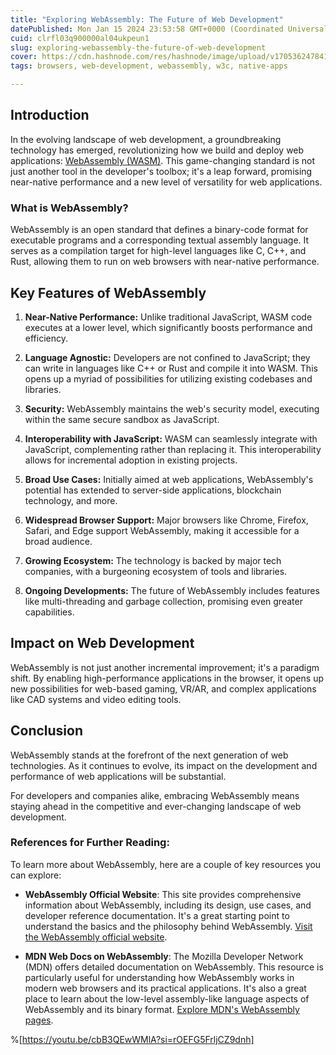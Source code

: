 ```yaml
---
title: "Exploring WebAssembly: The Future of Web Development"
datePublished: Mon Jan 15 2024 23:53:58 GMT+0000 (Coordinated Universal Time)
cuid: clrfl03q900000al04ukpeun1
slug: exploring-webassembly-the-future-of-web-development
cover: https://cdn.hashnode.com/res/hashnode/image/upload/v1705362478419/bc7c8b3a-2f95-4df6-8dcc-91e6ad274ba5.jpeg
tags: browsers, web-development, webassembly, w3c, native-apps

---
```


## Introduction

In the evolving landscape of web development, a groundbreaking technology has emerged, revolutionizing how we build and deploy web applications: [WebAssembly (WASM)](https://en.wikipedia.org/wiki/WebAssembly). This game-changing standard is not just another tool in the developer's toolbox; it's a leap forward, promising near-native performance and a new level of versatility for web applications.

### **What is WebAssembly?**

WebAssembly is an open standard that defines a binary-code format for executable programs and a corresponding textual assembly language. It serves as a compilation target for high-level languages like C, C++, and Rust, allowing them to run on web browsers with near-native performance.

## Key Features of WebAssembly

1. **Near-Native Performance:** Unlike traditional JavaScript, WASM code executes at a lower level, which significantly boosts performance and efficiency.
    
2. **Language Agnostic:** Developers are not confined to JavaScript; they can write in languages like C++ or Rust and compile it into WASM. This opens up a myriad of possibilities for utilizing existing codebases and libraries.
    
3. **Security:** WebAssembly maintains the web's security model, executing within the same secure sandbox as JavaScript.
    
4. **Interoperability with JavaScript:** WASM can seamlessly integrate with JavaScript, complementing rather than replacing it. This interoperability allows for incremental adoption in existing projects.
    
5. **Broad Use Cases:** Initially aimed at web applications, WebAssembly's potential has extended to server-side applications, blockchain technology, and more.
    
6. **Widespread Browser Support:** Major browsers like Chrome, Firefox, Safari, and Edge support WebAssembly, making it accessible for a broad audience.
    
7. **Growing Ecosystem:** The technology is backed by major tech companies, with a burgeoning ecosystem of tools and libraries.
    
8. **Ongoing Developments:** The future of WebAssembly includes features like multi-threading and garbage collection, promising even greater capabilities.
    

## Impact on Web Development

WebAssembly is not just another incremental improvement; it's a paradigm shift. By enabling high-performance applications in the browser, it opens up new possibilities for web-based gaming, VR/AR, and complex applications like CAD systems and video editing tools.

## Conclusion

WebAssembly stands at the forefront of the next generation of web technologies. As it continues to evolve, its impact on the development and performance of web applications will be substantial.

For developers and companies alike, embracing WebAssembly means staying ahead in the competitive and ever-changing landscape of web development.

### References for Further Reading:

To learn more about WebAssembly, here are a couple of key resources you can explore:

* **WebAssembly Official Website**: This site provides comprehensive information about WebAssembly, including its design, use cases, and developer reference documentation. It's a great starting point to understand the basics and the philosophy behind WebAssembly. [Visit the WebAssembly official website](https://webassembly.org/)​​.
    
* **MDN Web Docs on WebAssembly**: The Mozilla Developer Network (MDN) offers detailed documentation on WebAssembly. This resource is particularly useful for understanding how WebAssembly works in modern web browsers and its practical applications. It's also a great place to learn about the low-level assembly-like language aspects of WebAssembly and its binary format. [Explore MDN's WebAssembly pages](https://developer.mozilla.org/en-US/docs/WebAssembly)​​.
    

%[https://youtu.be/cbB3QEwWMlA?si=rOEFG5FrljCZ9dnh]